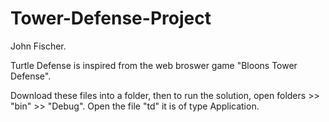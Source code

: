 # Tower-Defense-Project
John Fischer.

Turtle Defense is inspired from the web broswer game "Bloons Tower Defense".

Download these files into a folder, then to run the solution, open folders >> "bin" >> "Debug".
Open the file "td" it is of type Application.
